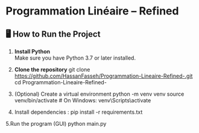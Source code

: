 # Programmation Linéaire – Refined

## 🖥️ How to Run the Project

1. **Install Python**  
   Make sure you have Python 3.7 or later installed.

2. **Clone the repository** 
git clone https://github.com/HassanFasseh/Programmation-Lineaire-Refined-.git
cd Programmation-Lineaire-Refined-

3. (Optional) Create a virtual environment
python -m venv venv
source venv/bin/activate  # On Windows: venv\Scripts\activate

4. Install dependencies : 
pip install -r requirements.txt

5.Run the program (GUI)
python main.py




